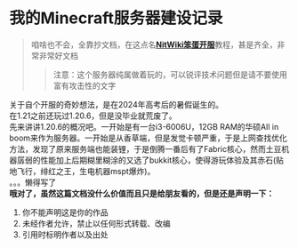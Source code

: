 # 我的Minecraft服务器建设记录
> 咱啥也不会，全靠抄文档，在这点名[**NitWiki笨蛋开服**](https://github.com/postyizhan/NitWikit)教程，甚是齐全，非常非常好文档
>
> > 注意：这个服务器纯属做着玩的，可以锐评技术问题但是请不要使用富有攻击性的文字
> > 
关于自个开服的奇妙想法，是在2024年高考后的暑假诞生的。  
在1.21之前还玩过1.20.6，但是没毕业就荒废了。  
先来讲讲1.20.6的概况吧。一开始是有一台i3-6006U，12GB RAM的华硕All in boom来作为服务器。一开始是从香草端，但是发觉卡顿严重，于是上网查找优化方法，发现了原来服务端也能装锂，于是倒腾一番后有了Fabric核心，然而土豆机器孱弱的性能加上后期糊里糊涂的又选了bukkit核心，使得游玩体验及其赤石(贴地飞行，绯红之王，生电机器mspt爆炸)。  
。。。懒得写了  
**哦对了，虽然这篇文档没什么价值而且只是给朋友看的，但是还是声明一下：**
1. 你不能声明这是你的作品  
1. 未经作者允许，禁止以任何形式转载、改编
1. 引用时标明作者以及出处  
